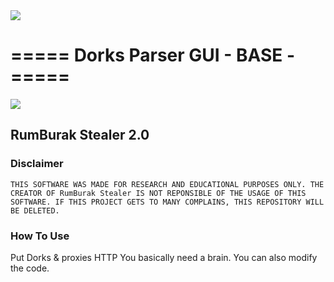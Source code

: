 <img align="center" src='https://cdn.discordapp.com/attachments/1016996112919441419/1073685651041558598/image.png'>

# ===== Dorks Parser GUI - BASE - =====

<img align="center" src='https://cdn.discordapp.com/attachments/1016996112919441419/1073685651041558598/image.png'>

<h2>RumBurak Stealer 2.0</h2>

<h3>Disclaimer</h3>

    THIS SOFTWARE WAS MADE FOR RESEARCH AND EDUCATIONAL PURPOSES ONLY. THE CREATOR OF RumBurak Stealer IS NOT REPONSIBLE OF THE USAGE OF THIS SOFTWARE. IF THIS PROJECT GETS TO MANY COMPLAINS, THIS REPOSITORY WILL BE DELETED.








<h3>How To Use</h3>

Put Dorks & proxies HTTP
You basically need a brain.
You can also modify the code.



